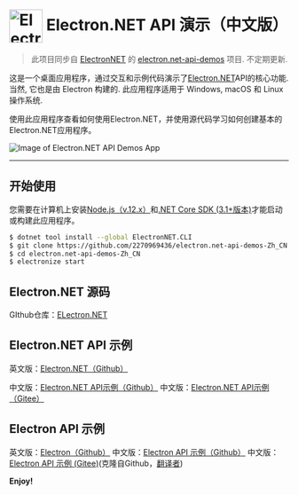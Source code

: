 # <img src="https://cloud.githubusercontent.com/assets/378023/15172388/b2b81950-1790-11e6-9a7c-ccc39912bb3a.png" width="60px" align="center" alt="Electron.NET API Demos icon"> Electron.NET API 演示（中文版）  
  > 此项目同步自 [ElectronNET](https://github.com/ElectronNET) 的 [electron.net-api-demos](https://github.com/ElectronNET/electron.net-api-demos) 项目. 不定期更新.
  >
  这是一个桌面应用程序，通过交互和示例代码演示了[Electron.NET](https://github.com/ElectronNET/Electron.NET)API的核心功能.
  当然, 它也是由 Electron 构建的. 此应用程序适用于 Windows, macOS 和 Linux 操作系统.
  
使用此应用程序查看如何使用Electron.NET，并使用源代码学习如何创建基本的Electron.NET应用程序。

![Image of Electron.NET API Demos App](https://cloud.githubusercontent.com/assets/378023/15016148/ae06cc80-124a-11e6-80dd-076d83e492f6.png)

---  
  
## 开始使用
  
  您需要在计算机上安装[Node.js（v.12.x）](https://nodejs.org)和[.NET Core SDK (3.1+版本)](https://www.microsoft.com/NET/download/Core)才能启动或构建此应用程序。

```bash
$ dotnet tool install --global ElectronNET.CLI
$ git clone https://github.com/2270969436/electron.net-api-demos-Zh_CN
$ cd electron.net-api-demos-Zh_CN
$ electronize start
```  
## Electron.NET 源码
GIthub仓库：[ELectron.NET](https://github.com/ElectronNET/Electron.NET)

## Electron.NET API 示例
英文版：[Electron.NET（Github）](https://github.com/ElectronNET/electron.net-api-demos)

中文版：[Electron.NET API示例（Github）](https://github.com/2270969436/electron.net-api-demos-Zh_CN)
中文版：[Electron.NET API示例（Gitee）](https://gitee.com/shiyulanxuan/electron.net-api-demos-Zh_CN)

## Electron API 示例
英文版：[Electron（Github）](https://github.com/electron/electron-api-demos)
中文版：[Electron API 示例（Github）](https://github.com/demopark/electron-api-demos-Zh_CN)
中文版：[Electron API 示例 (Gitee)](https://gitee.com/shiyulanxuan/electron-api-demos-Zh_CN)(克隆自Github，[翻译者](https://github.com/demopark))

**Enjoy!**
